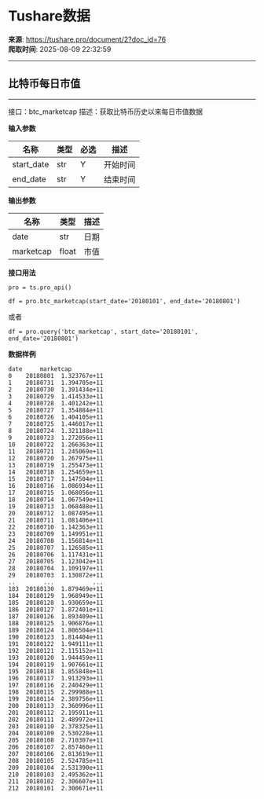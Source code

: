 # Tushare数据

**来源**: https://tushare.pro/document/2?doc_id=76  
**爬取时间**: 2025-08-09 22:32:59

---

## 比特币每日市值

---

接口：btc\_marketcap
描述：获取比特币历史以来每日市值数据

**输入参数**

| 名称 | 类型 | 必选 | 描述 |
| --- | --- | --- | --- |
| start\_date | str | Y | 开始时间 |
| end\_date | str | Y | 结束时间 |

**输出参数**

| 名称 | 类型 | 描述 |
| --- | --- | --- |
| date | str | 日期 |
| marketcap | float | 市值 |

**接口用法**

```
pro = ts.pro_api()

df = pro.btc_marketcap(start_date='20180101', end_date='20180801')
```

或者

```
df = pro.query('btc_marketcap', start_date='20180101', end_date='20180801')
```

**数据样例**

```
date     marketcap
0    20180801  1.323767e+11
1    20180731  1.394705e+11
2    20180730  1.391434e+11
3    20180729  1.414533e+11
4    20180728  1.401242e+11
5    20180727  1.354884e+11
6    20180726  1.404105e+11
7    20180725  1.446017e+11
8    20180724  1.321188e+11
9    20180723  1.272056e+11
10   20180722  1.266363e+11
11   20180721  1.245069e+11
12   20180720  1.267975e+11
13   20180719  1.255473e+11
14   20180718  1.254659e+11
15   20180717  1.147504e+11
16   20180716  1.086934e+11
17   20180715  1.068056e+11
18   20180714  1.067549e+11
19   20180713  1.068488e+11
20   20180712  1.087495e+11
21   20180711  1.081406e+11
22   20180710  1.142363e+11
23   20180709  1.149951e+11
24   20180708  1.156814e+11
25   20180707  1.126585e+11
26   20180706  1.117431e+11
27   20180705  1.123042e+11
28   20180704  1.109197e+11
29   20180703  1.130872e+11
..        ...           ...
183  20180130  1.879469e+11
184  20180129  1.968949e+11
185  20180128  1.930659e+11
186  20180127  1.872401e+11
187  20180126  1.893409e+11
188  20180125  1.906876e+11
189  20180124  1.806504e+11
190  20180123  1.814404e+11
191  20180122  1.949111e+11
192  20180121  2.115152e+11
193  20180120  1.944459e+11
194  20180119  1.907661e+11
195  20180118  1.855848e+11
196  20180117  1.913293e+11
197  20180116  2.240429e+11
198  20180115  2.299988e+11
199  20180114  2.389756e+11
200  20180113  2.360996e+11
201  20180112  2.195911e+11
202  20180111  2.489972e+11
203  20180110  2.378325e+11
204  20180109  2.530228e+11
205  20180108  2.710307e+11
206  20180107  2.857460e+11
207  20180106  2.813619e+11
208  20180105  2.524785e+11
209  20180104  2.531390e+11
210  20180103  2.495362e+11
211  20180102  2.306607e+11
212  20180101  2.300671e+11
```
